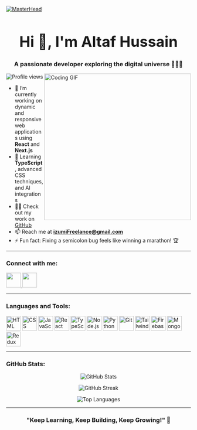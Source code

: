 [![MasterHead](https://repository-images.githubusercontent.com/588181932/e36ec678-7984-4cdd-8e4c-a3932772ff8e)](https://www.linkedin.com/in/altaf-hussain-325967324)

<h1 align="center" style="font-size: 40px;">Hi 👋, I'm Altaf Hussain</h1>
<h3 align="center">A passionate developer exploring the digital universe 🐱‍👤🌌</h3>

<img align="right" src="https://media1.giphy.com/media/v1.Y2lkPTc5MGI3NjExOTFqaXg2aDhvOWRiajJjcjdteGhiaHp5czQzYmZmYTFuNGFvZmExdSZlcD12MV9pbnRlcm5hbF9naWZfYnlfaWQmY3Q9Zw/wLNuW1tCKRiPmDV5Y4/giphy.webp" alt="Coding GIF" width="400" />

<p align="left">
  <img src="https://komarev.com/ghpvc/?username=izumifreelance&label=Profile%20views&color=0e75b6&style=flat" alt="Profile views" />
</p>

- 🔭 I’m currently working on dynamic and responsive web applications using **React** and **Next.js**  
- 🌱 Learning **TypeScript**, advanced CSS techniques, and AI integrations  
- 👨‍💻 Check out my work on [GitHub](https://github.com/IzumiFreelance)  
- 📫 Reach me at **izumiFreelance@gmail.com**  
- ⚡ Fun fact: Fixing a semicolon bug feels like winning a marathon! 🏆

---

<h3 align="left">Connect with me:</h3>
<p align="left">
  <a href="https://www.linkedin.com/in/altaf-hussain-325967324" target="_blank">
    <img src="https://img.icons8.com/ios-filled/50/0077b5/linkedin.png" height="40" />
  </a>
  <a href="https://instagram.com/its" target="_blank">
    <img src="https://img.icons8.com/ios-filled/50/000000/instagram-new.png" height="40" />
  </a>
</p>

---

<h3 align="left">Languages and Tools:</h3>
<p align="left">
  <img src="https://cdn.worldvectorlogo.com/logos/html-1.svg" alt="HTML" width="40" height="40" />
  <img src="https://cdn.worldvectorlogo.com/logos/css-3.svg" alt="CSS" width="40" height="40" />
  <img src="https://cdn.worldvectorlogo.com/logos/javascript-1.svg" alt="JavaScript" width="40" height="40" />
  <img src="https://cdn.worldvectorlogo.com/logos/react-2.svg" alt="React" width="40" height="40" />
  <img src="https://cdn.worldvectorlogo.com/logos/typescript.svg" alt="TypeScript" width="40" height="40" />
  <img src="https://cdn.worldvectorlogo.com/logos/nodejs-1.svg" alt="Node.js" width="40" height="40" />
  <img src="https://cdn.worldvectorlogo.com/logos/python-5.svg" alt="Python" width="40" height="40" />
  <img src="https://cdn.worldvectorlogo.com/logos/git-icon.svg" alt="Git" width="40" height="40" />
  <img src="https://cdn.worldvectorlogo.com/logos/tailwind-css-2.svg" alt="Tailwind CSS" width="40" height="40" />
  <img src="https://cdn.worldvectorlogo.com/logos/firebase-1.svg" alt="Firebase" width="40" height="40" />
  <img src="https://cdn.worldvectorlogo.com/logos/mongodb-icon-1.svg" alt="MongoDB" width="40" height="40" />
  <img src="https://cdn.worldvectorlogo.com/logos/redux.svg" alt="Redux" width="40" height="40" />
</p>

---

<h3 align="left">GitHub Stats:</h3>
<p align="center">
  <img src="https://github-readme-stats.vercel.app/api?username=izumifreelance&show_icons=true&theme=radical" alt="GitHub Stats" />
</p>
<p align="center">
  <img src="https://github-readme-streak-stats.herokuapp.com/?user=izumifreelance&theme=radical" alt="GitHub Streak" />
</p>
<p align="center">
  <img src="https://github-readme-stats.vercel.app/api/top-langs?username=izumifreelance&show_icons=true&theme=radical&layout=compact" alt="Top Languages" />
</p>

---

<h3 align="center">"Keep Learning, Keep Building, Keep Growing!" 🚀</h3>
